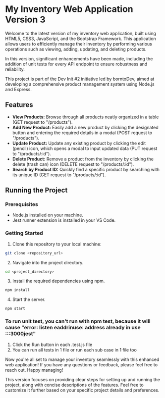 # My Inventory Web Application Version 3
Welcome to the latest version of my inventory web application, built using HTML5, CSS3, JavaScript, and the Bootstrap Framework. This application allows users to efficiently manage their inventory by performing various operations such as viewing, adding, updating, and deleting products.

In this version, significant enhancements have been made, including the addition of unit tests for every API endpoint to ensure robustness and reliability.

This project is part of the Dev Init #2 initiative led by borntoDev, aimed at developing a comprehensive product management system using Node.js and Express.

## Features
- **View Products:** Browse through all products neatly organized in a table (GET request to "/products").
- **Add New Product:** Easily add a new product by clicking the designated button and entering the required details in a modal (POST request to "/products").
- **Update Product:** Update any existing product by clicking the edit (pencil) icon, which opens a modal to input updated data (PUT request to "/products/:id").
- **Delete Product:** Remove a product from the inventory by clicking the delete (trash can) icon (DELETE request to "/products/:id").
- **Search by Product ID:** Quickly find a specific product by searching with its unique ID (GET request to "/products/:id").

## Running the Project

### Prerequisites
- Node.js installed on your machine.
- Jest runner extension is installed in your VS Code.

### Getting Started

1. Clone this repository to your local machine:

```bash
git clone <repository_url>
```

2. Navigate into the project directory.

```bash
cd <project_directory>
```

3. Install the required dependencies using npm.

```bash
npm install
```

4. Start the server.
```bash
npm start
```

### To run unit test, you can't run with npm test, because it will cause "error: listen eaddrinuse: address already in use :::3000jest"
1. Click the Run button in each .test.js file
2. You can run all tests in 1 file or run each sub case in 1 file too

Now you're all set to manage your inventory seamlessly with this enhanced web application! If you have any questions or feedback, please feel free to reach out. Happy managing!

This version focuses on providing clear steps for setting up and running the project, along with concise descriptions of the features. Feel free to customize it further based on your specific project details and preferences.